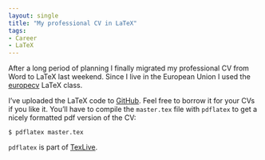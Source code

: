 ```yaml
---
layout: single
title: "My professional CV in LaTeX"
tags:
- Career
- LaTeX
---
```


After a long period of planning I finally migrated my professional CV
from Word to LaTeX last weekend. Since I live in the European Union I
used the [europecv](https://ctan.org/pkg/europecv?lang=en) LaTeX class.

I’ve uploaded the LaTeX code to [GitHub](http://github.com/bbatsov/cv). Feel free to borrow it for
your CVs if you like it. You’ll have to compile the `master.tex` file
with `pdflatex` to get a nicely formatted pdf version of the CV:

```console
$ pdflatex master.tex
```

`pdflatex` is part of [TexLive](https://www.tug.org/texlive/).
